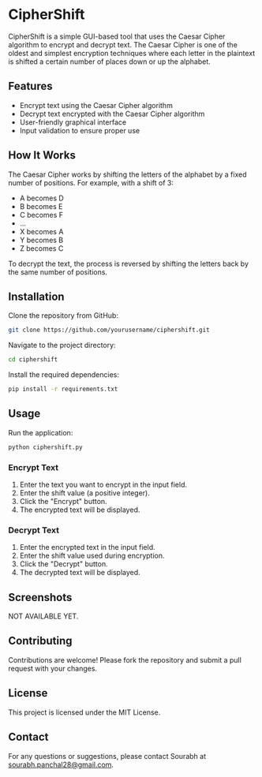 # CipherShift

CipherShift is a simple GUI-based tool that uses the Caesar Cipher algorithm to encrypt and decrypt text. The Caesar Cipher is one of the oldest and simplest encryption techniques where each letter in the plaintext is shifted a certain number of places down or up the alphabet.

## Features

- Encrypt text using the Caesar Cipher algorithm
- Decrypt text encrypted with the Caesar Cipher algorithm
- User-friendly graphical interface
- Input validation to ensure proper use

## How It Works

The Caesar Cipher works by shifting the letters of the alphabet by a fixed number of positions. For example, with a shift of 3:

- A becomes D
- B becomes E
- C becomes F
- ...
- X becomes A
- Y becomes B
- Z becomes C

To decrypt the text, the process is reversed by shifting the letters back by the same number of positions.

## Installation

Clone the repository from GitHub:

```bash
git clone https://github.com/yourusername/ciphershift.git
```

Navigate to the project directory:

```bash
cd ciphershift
```

Install the required dependencies:

```bash
pip install -r requirements.txt
```

## Usage

Run the application:

```bash
python ciphershift.py
```

### Encrypt Text

1. Enter the text you want to encrypt in the input field.
2. Enter the shift value (a positive integer).
3. Click the "Encrypt" button.
4. The encrypted text will be displayed.

### Decrypt Text

1. Enter the encrypted text in the input field.
2. Enter the shift value used during encryption.
3. Click the "Decrypt" button.
4. The decrypted text will be displayed.

## Screenshots

NOT AVAILABLE YET.

## Contributing

Contributions are welcome! Please fork the repository and submit a pull request with your changes.

## License

This project is licensed under the MIT License.

## Contact

For any questions or suggestions, please contact Sourabh at [sourabh.panchal28@gmail.com](mailto:sourabh.panchal28@gmail.com).
